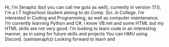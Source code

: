Hi, I’m Seraphz (but you can call me guto as well), currently in version 17.0, I'm a I.T highschool student aiming to do Comp. Sci. in College.
I’m interested in Coding and Programming, as well as computer maintenance.
I’m currently learning Python and C#, i know VB.net and some HTML but my HTML skills are not very good.
I’m looking to learn code in an interesting manner, as in using for future skills and projects
You can HMU using Discord. (saintseraphz)
Looking forward to learn and 

<!---
SeraphZz/SeraphZz is a ✨ special ✨ repository because its `README.md` (this file) appears on your GitHub profile.
You can click the Preview link to take a look at your changes.
--->
